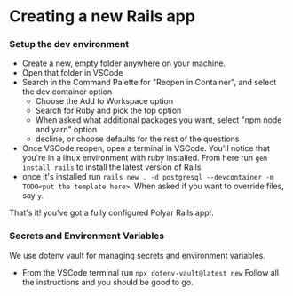 # Creating a new Rails app

### Setup the dev environment

- Create a new, empty folder anywhere on your machine.
- Open that folder in VSCode
- Search in the Command Palette for "Reopen in Container", and select the dev container option
    - Choose the Add to Workspace option
    - Search for Ruby and pick the top option
    - When asked what additional packages you want, select "npm node and yarn" option
    - decline, or choose defaults for the rest of the questions
- Once VSCode reopen, open a terminal in VSCode. You'll notice that you're in a linux environment with ruby installed. From here run `gem install rails` to install the latest version of Rails
- once it's installed run `rails new . -d postgresql --devcontainer -m TODO<put the template here>`. When asked if you want to override files, say `y`.

That's it! you've got a fully configured Polyar Rails app!.

### Secrets and Environment Variables

We use dotenv vault for managing secrets and environment variables.
- From the VSCode terminal run `npx dotenv-vault@latest new` Follow all the instructions and you should be good to go.
